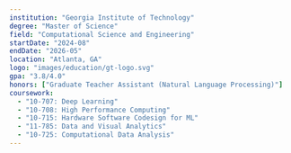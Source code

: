 ```yaml
---
institution: "Georgia Institute of Technology"
degree: "Master of Science"
field: "Computational Science and Engineering"
startDate: "2024-08"
endDate: "2026-05"
location: "Atlanta, GA"
logo: "images/education/gt-logo.svg"
gpa: "3.8/4.0"
honors: ["Graduate Teacher Assistant (Natural Language Processing)"]
coursework: 
  - "10-707: Deep Learning"
  - "10-708: High Performance Computing"
  - "10-715: Hardware Software Codesign for ML"
  - "11-785: Data and Visual Analytics"
  - "10-725: Computational Data Analysis"
---
```


